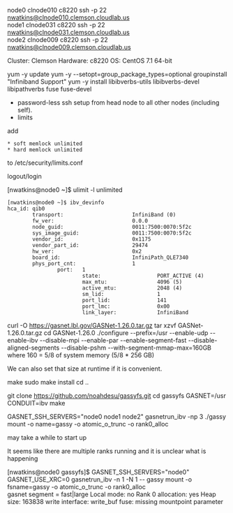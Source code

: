node0   clnode010   c8220   ssh -p 22 nwatkins@clnode010.clemson.cloudlab.us    
node1   clnode031   c8220   ssh -p 22 nwatkins@clnode031.clemson.cloudlab.us    
node2   clnode009   c8220   ssh -p 22 nwatkins@clnode009.clemson.cloudlab.us

Cluster: Clemson
Hardware: c8220
OS: CentOS 7.1 64-bit

yum -y update
yum -y --setopt=group_package_types=optional groupinstall "Infiniband Support"
yum -y install libibverbs-utils libibverbs-devel libipathverbs fuse fuse-devel

- password-less ssh setup from head node to all other nodes (including self).
- limits

add
```
* soft memlock unlimited
* hard memlock unlimited
```
to
/etc/security/limits.conf

logout/login

[nwatkins@node0 ~]$ ulimit -l
unlimited


```
[nwatkins@node0 ~]$ ibv_devinfo
hca_id: qib0
        transport:                      InfiniBand (0)
        fw_ver:                         0.0.0
        node_guid:                      0011:7500:0070:5f2c
        sys_image_guid:                 0011:7500:0070:5f2c
        vendor_id:                      0x1175
        vendor_part_id:                 29474
        hw_ver:                         0x2
        board_id:                       InfiniPath_QLE7340
        phys_port_cnt:                  1
                port:   1
                        state:                  PORT_ACTIVE (4)
                        max_mtu:                4096 (5)
                        active_mtu:             2048 (4)
                        sm_lid:                 1
                        port_lid:               141
                        port_lmc:               0x00
                        link_layer:             InfiniBand
```

curl -O https://gasnet.lbl.gov/GASNet-1.26.0.tar.gz
tar xzvf GASNet-1.26.0.tar.gz
cd GASNet-1.26.0
./configure --prefix=/usr --enable-udp --enable-ibv --disable-mpi --enable-par --enable-segment-fast --disable-aligned-segments --disable-pshm --with-segment-mmap-max=160GB
where 160 = 5/8 of system memory (5/8 * 256 GB)

We can also set that size at runtime if it is convenient.

make
sudo make install
cd ..




git clone https://github.com/noahdesu/gassyfs.git
cd gassyfs
GASNET=/usr CONDUIT=ibv make

GASNET_SSH_SERVERS="node0 node1 node2" gasnetrun_ibv -np 3 ./gassy mount -o name=gassy -o atomic_o_trunc -o rank0_alloc

may take a while to start up

It seems like there are multiple ranks running and it is unclear what is
happening

[nwatkins@node0 gassyfs]$ GASNET_SSH_SERVERS="node0" GASNET_USE_XRC=0
gasnetrun_ibv -n 1 -N 1 -- gassy mount -o fsname=gassy -o atomic_o_trunc -o
rank0_alloc                                                      
gasnet segment = fast|large
Local mode:            no
Rank 0 allocation:     yes
Heap size:             163838
write interface: write_buf
fuse: missing mountpoint parameter

